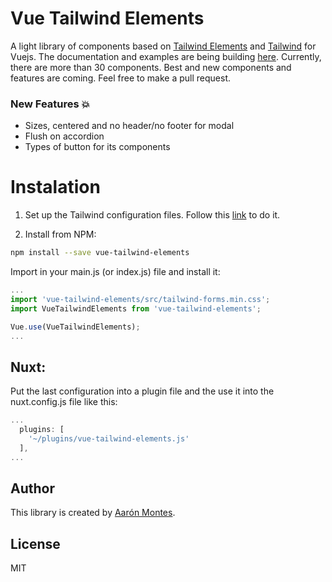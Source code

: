 # Vue Tailwind Elements
A light library of components based on [Tailwind Elements](https://tailwind-elements.com/) and [Tailwind](https://tailwindcss.com/) for Vuejs.
The documentation and examples are being building [here](https://vue-tailwind-elements.netlify.app/). Currently, there are more than 30 components. Best and new components and features are coming. Feel free to make a pull request.

### New Features 💥
* Sizes, centered and no header/no footer for modal
* Flush on accordion
* Types of button for its components

# Instalation

1. Set up the Tailwind configuration files. Follow this [link](https://tailwindcss.com/docs/installation/using-postcss) to do it.

2. Install from NPM:  
```bash
npm install --save vue-tailwind-elements
```
Import in your main.js (or index.js) file and install it:

```javascript
...
import 'vue-tailwind-elements/src/tailwind-forms.min.css';
import VueTailwindElements from 'vue-tailwind-elements';

Vue.use(VueTailwindElements);
...
```

## Nuxt:
Put the last configuration into a plugin file and the use it into the nuxt.config.js file like this:

```javascript
...
  plugins: [
    '~/plugins/vue-tailwind-elements.js'
  ],
...

```

## Author

This library is created by [Aarón Montes](https://ajomuch92.site/ "Aarón Montes").

## License
MIT
